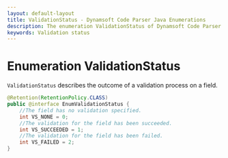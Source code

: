 ```yaml
---
layout: default-layout
title: ValidationStatus - Dynamsoft Code Parser Java Enumerations
description: The enumeration ValidationStatus of Dynamsoft Code Parser describes the outcome of a validation process on a field.
keywords: Validation status
---
```


# Enumeration ValidationStatus

`ValidationStatus` describes the outcome of a validation process on a field.

```java
@Retention(RetentionPolicy.CLASS)
public @interface EnumValidationStatus {
    //The field has no validation specified. 
    int VS_NONE = 0;
    //The validation for the field has been succeeded. 
    int VS_SUCCEEDED = 1;
    //The validation for the field has been failed. 
    int VS_FAILED = 2;
}
```
